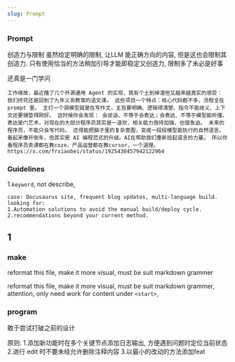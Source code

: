 ```yaml
---
slug: Prompt
---
```



### Prompt
创造力与限制
虽然给定明确的限制, 让LLM 能正确方向的内容, 但是这也会限制其创造力.
只有使用恰当的方法稍加引导才能即稳定又创造力, 限制多了未必是好事

还真是一门学问

```
工作缘故，最近撸了几个开源通用 Agent 的实现，我有个土到掉渣但又越来越真实的感受： 我们终究还是回到了九年义务教育的语文课。 这些项目一个特点：核心代码都不多，流程全在 prompt 里。 主打一个调模型就是在写作文，主旨要明确、逻辑得清楚、指令不能歧义、上下文还要铺垫得刚好。 这时候你会发现： 会说话、不等于会表达；会表达、不等于模型能听懂。 表达是门艺术，对现在的大部分程序员其实是一道坎，相关能力亟待加强，也很急迫。 未来的程序员，不能只会写代码， 还得能把脑子里的复杂意图，变成一段段模型能执行的自然语言。 看起来像开倒车，但其实是 AI 编程范式的升级。AI在帮助我们重新拾起语言的力量。 所以你看程序员卖课都在教coze，产品运营都在教cursor，一个道理。
https://x.com/frxiaobei/status/1925430457942122964
```



### Guidelines

1.`keyword`, not describe,
```
case: Docusaurus site, frequent blog updates, multi-language build. looking for:
1.Automation solutions to avoid the manual build/deploy cycle.  
2.recommendations beyond your current method.
```



## 1
### make
reformat this file, make it more visual, must be suit markdown grammer

reformat this file, make it more visual, must be suit markdown grammer, attention, only need work for content under `<start>`, 





### program

敢于尝试打破之前的设计

原则: 1.添加新功能时在多个关键节点添加日志输出, 方便遇到问题时定位当前状态  2.进行 edit 时不要未经允许删除注释内容 3.以最小的改动的方法添加feat